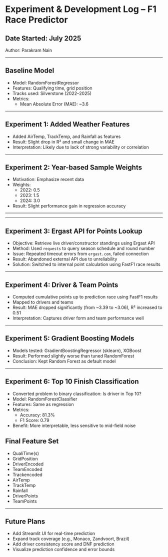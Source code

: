 # Experiment & Development Log – F1 Race Predictor

## Date Started: July 2025  
Author: Parakram Nain

---

## Baseline Model

- Model: RandomForestRegressor
- Features: Qualifying time, grid position
- Tracks used: Silverstone (2022–2025)
- Metrics:
  - Mean Absolute Error (MAE): ~3.6

---

## Experiment 1: Added Weather Features

- Added AirTemp, TrackTemp, and Rainfall as features
- Result: Slight drop in R² and small change in MAE
- Interpretation: Likely due to lack of strong variability or correlation

---

## Experiment 2: Year-based Sample Weights

- Motivation: Emphasize recent data
- Weights:
  - 2022: 0.5
  - 2023: 1.5
  - 2024: 3.0
- Result: Slight performance gain in regression accuracy

---

---

## Experiment 3: Ergast API for Points Lookup

- Objective: Retrieve live driver/constructor standings using Ergast API
- Method: Used `requests` to query season schedule and round number
- Issue: Repeated timeout errors from `ergast.com`, failed connection
- Result: Abandoned external API due to unreliability
- Solution: Switched to internal point calculation using FastF1 race results

---

## Experiment 4: Driver & Team Points

- Computed cumulative points up to prediction race using FastF1 results
- Mapped to drivers and teams
- Result: MAE dropped significantly (from ~3.39 to ~3.06), R² increased to 0.51
- Interpretation: Captures driver form and team performance well

---

## Experiment 5: Gradient Boosting Models

- Models tested: GradientBoostingRegressor (sklearn), XGBoost
- Result: Performed slightly worse than tuned RandomForest
- Conclusion: Kept Random Forest as default model

---

## Experiment 6: Top 10 Finish Classification

- Converted problem to binary classification: Is driver in Top 10?
- Model: RandomForestClassifier
- Features: Same as regression
- Metrics:
  - Accuracy: 81.3%
  - F1 Score: 0.79
- Benefit: More interpretable, less sensitive to mid-field noise



## Final Feature Set

- QualiTime(s)
- GridPosition
- DriverEncoded
- TeamEncoded
- Trackencoded
- AirTemp
- TrackTemp
- Rainfall
- DriverPoints
- TeamPoints

---

## Future Plans

- Add Streamlit UI for real-time prediction
- Expand track coverage (e.g., Monaco, Zandvoort, Brazil)
- Add driver consistency score and DNF prediction
- Visualize prediction confidence and error bounds
